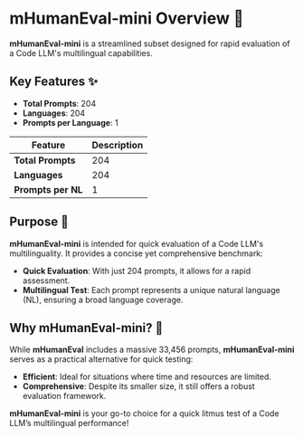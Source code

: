 # **mHumanEval-mini Overview** 🌟

**mHumanEval-mini** is a streamlined subset designed for rapid evaluation of a Code LLM's multilingual capabilities. 

## Key Features ✨

- **Total Prompts**: 204 
- **Languages**: 204 
- **Prompts per Language**: 1

| **Feature**          | **Description**                                                    |
|----------------------|--------------------------------------------------------------------|
| **Total Prompts**    | 204                                                                |
| **Languages**        | 204                                                                |
| **Prompts per NL**   | 1                                                                  |

## Purpose 🎯

**mHumanEval-mini** is intended for quick evaluation of a Code LLM's multilinguality. It provides a concise yet comprehensive benchmark:

- **Quick Evaluation**: With just 204 prompts, it allows for a rapid assessment.
- **Multilingual Test**: Each prompt represents a unique natural language (NL), ensuring a broad language coverage.

## Why mHumanEval-mini? 🚀

While **mHumanEval** includes a massive 33,456 prompts, **mHumanEval-mini** serves as a practical alternative for quick testing:

- **Efficient**: Ideal for situations where time and resources are limited.
- **Comprehensive**: Despite its smaller size, it still offers a robust evaluation framework.

**mHumanEval-mini** is your go-to choice for a quick litmus test of a Code LLM’s multilingual performance!

